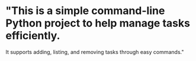 # "This is a simple command-line Python project to help manage tasks efficiently.  
It supports adding, listing, and removing tasks through easy commands."